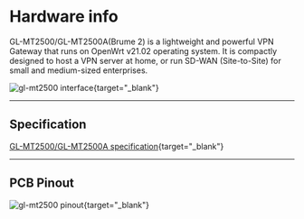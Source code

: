 # Hardware info

GL-MT2500/GL-MT2500A(Brume 2) is a lightweight and powerful VPN Gateway that runs on OpenWrt v21.02 operating system. It is compactly designed to host a VPN server at home, or run SD-WAN (Site-to-Site) for small and medium-sized enterprises.

![gl-mt2500 interface](https://static.gl-inet.com/docs/en/4/user_guide/gl-mt2500/hardware_info/mt2500_interface.jpg){target="_blank"}

---

## Specification

[GL-MT2500/GL-MT2500A specification](https://www.gl-inet.com/products/gl-mt2500/#specs){target="_blank"}

---

## PCB Pinout

![gl-mt2500 pinout](https://static.gl-inet.com/docs/en/4/user_guide/gl-mt2500/hardware_info/gl-mt2500a_pinout.jpg){target="_blank"}
